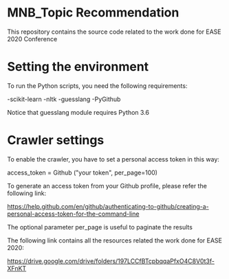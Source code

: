 # MNB_Topic Recommendation


This repository contains the source code related to the work done for EASE 2020 Conference

# Setting the environment 

To run the Python scripts, you need the following requirements:

-scikit-learn 
-nltk
-guesslang
-PyGithub

Notice that guesslang module requires Python 3.6 

# Crawler settings

To enable the crawler, you have to set a personal access token in this way:

access_token = Github ("your token", per_page=100)

To generate an access token from your Github profile, please refer the following link:

https://help.github.com/en/github/authenticating-to-github/creating-a-personal-access-token-for-the-command-line

The optional parameter per_page is useful to paginate the results


The following link contains all the resources related the work done for EASE 2020:

https://drive.google.com/drive/folders/197LCCfBTcpbqqaPfxO4C8V0t3f-XFnKT
